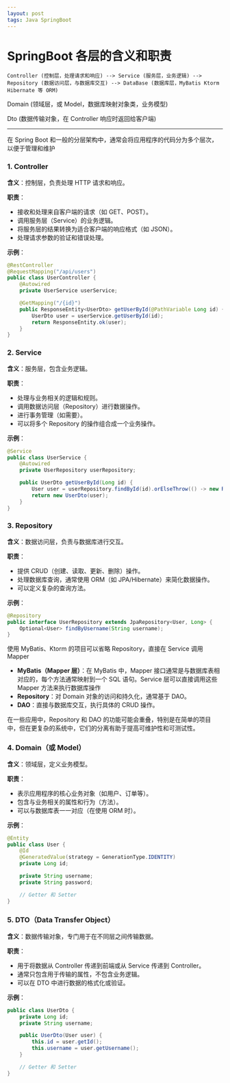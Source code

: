 ```yaml
---
layout: post
tags: Java SpringBoot
---
```


# SpringBoot 各层的含义和职责

`Controller (控制层，处理请求和响应) --> Service (服务层，业务逻辑) --> Repository (数据访问层，与数据库交互) --> DataBase (数据库层，MyBatis Ktorm Hibernate 等 ORM)`

Domain (领域层，或 Model，数据库映射对象类，业务模型)

Dto (数据传输对象，在 Controller 响应时返回给客户端)

---

在 Spring Boot 和一般的分层架构中，通常会将应用程序的代码分为多个层次，以便于管理和维护

### 1. Controller

**含义**：控制层，负责处理 HTTP 请求和响应。

**职责**：
- 接收和处理来自客户端的请求（如 GET、POST）。
- 调用服务层（Service）的业务逻辑。
- 将服务层的结果转换为适合客户端的响应格式（如 JSON）。
- 处理请求参数的验证和错误处理。

**示例**：
```java
@RestController
@RequestMapping("/api/users")
public class UserController {
    @Autowired
    private UserService userService;

    @GetMapping("/{id}")
    public ResponseEntity<UserDto> getUserById(@PathVariable Long id) {
        UserDto user = userService.getUserById(id);
        return ResponseEntity.ok(user);
    }
}
```

### 2. Service

**含义**：服务层，包含业务逻辑。

**职责**：
- 处理与业务相关的逻辑和规则。
- 调用数据访问层（Repository）进行数据操作。
- 进行事务管理（如需要）。
- 可以将多个 Repository 的操作组合成一个业务操作。

**示例**：
```java
@Service
public class UserService {
    @Autowired
    private UserRepository userRepository;

    public UserDto getUserById(Long id) {
        User user = userRepository.findById(id).orElseThrow(() -> new ResourceNotFoundException("User not found"));
        return new UserDto(user);
    }
}
```

### 3. Repository

**含义**：数据访问层，负责与数据库进行交互。

**职责**：
- 提供 CRUD（创建、读取、更新、删除）操作。
- 处理数据库查询，通常使用 ORM（如 JPA/Hibernate）来简化数据操作。
- 可以定义复杂的查询方法。

**示例**：
```java
@Repository
public interface UserRepository extends JpaRepository<User, Long> {
    Optional<User> findByUsername(String username);
}
```

使用 MyBatis、Ktorm 的项目可以省略 Repository，直接在 Service 调用 Mapper

- **MyBatis（Mapper 层）**：在 MyBatis 中，Mapper 接口通常是与数据库表相对应的，每个方法通常映射到一个 SQL 语句。Service 层可以直接调用这些 Mapper 方法来执行数据库操作
- **Repository**：对 Domain 对象的访问和持久化，通常基于 DAO。
- **DAO**：直接与数据库交互，执行具体的 CRUD 操作。

在一些应用中，Repository 和 DAO 的功能可能会重叠，特别是在简单的项目中，但在更复杂的系统中，它们的分离有助于提高可维护性和可测试性。

### 4. Domain（或 Model）

**含义**：领域层，定义业务模型。

**职责**：
- 表示应用程序的核心业务对象（如用户、订单等）。
- 包含与业务相关的属性和行为（方法）。
- 可以与数据库表一一对应（在使用 ORM 时）。

**示例**：
```java
@Entity
public class User {
    @Id
    @GeneratedValue(strategy = GenerationType.IDENTITY)
    private Long id;

    private String username;
    private String password;

    // Getter 和 Setter
}
```

### 5. DTO（Data Transfer Object）

**含义**：数据传输对象，专门用于在不同层之间传输数据。

**职责**：
- 用于将数据从 Controller 传递到前端或从 Service 传递到 Controller。
- 通常只包含用于传输的属性，不包含业务逻辑。
- 可以在 DTO 中进行数据的格式化或验证。

**示例**：
```java
public class UserDto {
    private Long id;
    private String username;

    public UserDto(User user) {
        this.id = user.getId();
        this.username = user.getUsername();
    }

    // Getter 和 Setter
}
```
